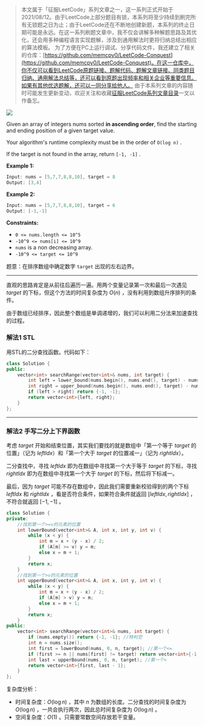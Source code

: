 > 本文属于「征服LeetCode」系列文章之一，这一系列正式开始于2021/08/12。由于LeetCode上部分题目有锁，本系列将至少持续到刷完所有无锁题之日为止；由于LeetCode还在不断地创建新题，本系列的终止日期可能是永远。在这一系列刷题文章中，我不仅会讲解多种解题思路及其优化，还会用多种编程语言实现题解，涉及到通用解法时更将归纳总结出相应的算法模板。
> <b></b>
> 为了方便在PC上运行调试、分享代码文件，我还建立了相关的仓库：[https://github.com/memcpy0/LeetCode-Conquest](https://github.com/memcpy0/LeetCode-Conquest)。在这一仓库中，你不仅可以看到LeetCode原题链接、题解代码、题解文章链接、同类题目归纳、通用解法总结等，还可以看到原题出现频率和相关企业等重要信息。如果有其他优选题解，还可以一同分享给他人。
> <b></b>
> 由于本系列文章的内容随时可能发生更新变动，欢迎关注和收藏[征服LeetCode系列文章目录](https://memcpy0.blog.csdn.net/article/details/119656559)一文以作备忘。

![](https://image-1307616428.cos.ap-beijing.myqcloud.com/Obsidian/202310091122225.png)

Given an array of integers nums sorted **in ascending order**, find the starting and ending position of a given target value.

Your algorithm's runtime complexity must be in the order of `O(log n)` .

If the target is not found in the array, return `[-1, -1]` .

**Example 1:**
```cpp
Input: nums = [5,7,7,8,8,10], target = 8
Output: [3,4]
```
**Example 2:**
```cpp
Input: nums = [5,7,7,8,8,10], target = 6
Output: [-1,-1]
```
**Constraints:**
-  `0 <= nums.length <= 10^5`
 -  `-10^9 <= nums[i] <= 10^9`
 -   `nums` is a non decreasing array.
 -   `-10^9 <= target <= 10^9`

题意：在排序数组中确定数字 `target` 出现的左右边界。

---
直观的思路肯定是从前往后遍历一遍。用两个变量记录第一次和最后一次遇见 $target$ 的下标，但这个方法的时间复杂度为 $O(n)$ ，没有利用到数组升序排列的条件。

由于数组已经排序，因此整个数组是单调递增的，我们可以利用二分法来加速查找的过程。
### 解法1 STL
用STL的二分查找函数。代码如下：
```cpp
class Solution {
public:
    vector<int> searchRange(vector<int>& nums, int target) { 
        int left = lower_bound(nums.begin(), nums.end(), target) - nums.begin();
        int right = upper_bound(nums.begin(), nums.end(), target) - nums.begin() - 1;
        if (left > right) return {-1, -1};
        return vector<int>{left, right};
    }
};
```
---
### 解法2 手写二分上下界函数
考虑 $target$ 开始和结束位置，其实我们要找的就是数组中「第一个等于 $target$ 的位置」（记为 $leftIdx$）和「第一个大于 $target$ 的位置减一」（记为 $\textit{rightIdx}$）。

二分查找中，寻找 $leftIdx$ 即为在数组中寻找第一个大于等于 $target$ 的下标，寻找 $\textit{rightIdx}$ 即为在数组中寻找第一个大于 $target$ 的下标，然后将下标减一。

最后，因为 $target$ 可能不存在数组中，因此我们需要重新校验得到的两个下标 $leftIdx$ 和 $rightIdx$ ，看是否符合条件，如果符合条件就返回 $[leftIdx,rightIdx]$ ，不符合就返回 $[-1,-1]$ 。
```cpp
class Solution {
private: 
    //找到第一个>=v的元素的位置
    int lowerBound(vector<int>& A, int x, int y, int v) {
        while (x < y) {
            int m = x + (y - x) / 2;
            if (A[m] >= v) y = m;
            else x = m + 1;
        }
        return x;
    }
    //找到第一个>v的元素的位置
    int upperBound(vector<int>& A, int x, int y, int v) {
        while (x < y) {
            int m = x + (y - x) / 2;
            if (A[m] > v) y = m;
            else x = m + 1;
        }
        return x;
    }
public:
    vector<int> searchRange(vector<int>& nums, int target) {
        if (nums.empty()) return {-1, -1}; //特判空
        int n = nums.size();
        int first = lowerBound(nums, 0, n, target); //第一个<=
        if (first >= n || nums[first] != target) return vector<int>{-1, -1}; //特判不存在
        int last = upperBound(nums, 0, n, target); //第一个< 
        return vector<int>{first, last - 1}; 
    }
};
```
复杂度分析：
- 时间复杂度：$O(\log n)$ ，其中 $n$ 为数组的长度。二分查找的时间复杂度为 $O(\log n)$ ，一共会执行两次，因此总时间复杂度为 $O(\log n)$ 。
- 空间复杂度：$O(1)$ 。只需要常数空间存放若干变量。